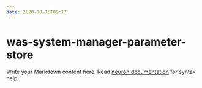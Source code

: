 ```yaml
---
date: 2020-10-15T09:17
---
```


# was-system-manager-parameter-store

Write your Markdown content here. Read [neuron documentation](https://neuron.zettel.page/2011404.html) for syntax help.

